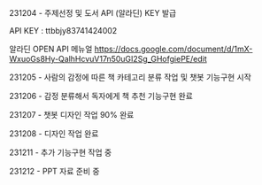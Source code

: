 231204 - 주제선정 및 도서 API (알라딘) KEY 발급

API KEY : ttbbjy83741424002

알라딘 OPEN API 메뉴얼
https://docs.google.com/document/d/1mX-WxuoGs8Hy-QalhHcvuV17n50uGI2Sg_GHofgiePE/edit

231205 - 사람의 감정에 따른 책 카테고리 분류 작업 및 챗봇 기능구현 시작

231206 - 감정 분류해서 독자에게 책 추천 기능구현 완료 

231207 - 챗봇 디자인 작업 90% 완료

231208 - 디자인 작업 완료 

231211 - 추가 기능구현 작업 중

231212 - PPT 자료 준비 중 
